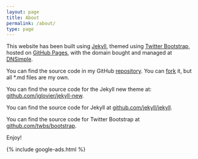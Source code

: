 ```yaml
---
layout: page
title: About
permalink: /about/
type: page
---
```


This website has been built using [Jekyll](http://jekyllrb.com/), themed using [Twitter Bootstrap](http://getbootstrap.com), hosted on [GitHub Pages](http://pages.github.com), with the domain bought and managed at [DNSimple](http://dnsimple.com).

You can find the source code in my GitHub [repository](https://github.com/robertiagar/robertiagar-website). You can [fork](https://github.com/robertiagar/robertiagar-website/fork) it, but all *.md files are my own.

You can find the source code for the Jekyll new theme at: [github.com/jglovier/jekyll-new](https://github.com/jglovier/jekyll-new).

You can find the source code for Jekyll at [github.com/jekyll/jekyll](https://github.com/jekyll/jekyll).

You can find the source code for Twitter Bootstrap at [github.com/twbs/bootstrap](https://github.com/twbs/bootstrap).

Enjoy!

<div class="row">
  <div class="col-md-12" id="ad">
    {% include google-ads.html %}
  </div>
<div>
